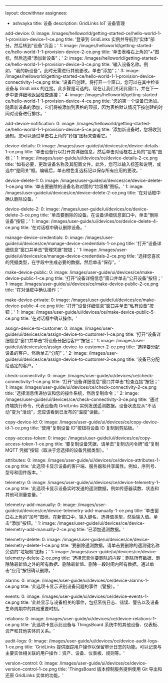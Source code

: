 ---
layout: docwithnav
assignees:
- ashvayka
title: 设备
description: GridLinks IoT 设备管理

add-device:
    0:
        image: /images/helloworld/getting-started-ce/hello-world-1-1-provision-device-1-ce.png
        title: '登录到 GridLinks 实例并导航到“实体”部分。然后转到“设备”页面；'
    1:
        image: /images/helloworld/getting-started-ce/hello-world-1-1-provision-device-2-ce.png
        title: '单击表格右上角的“+”图标，然后选择“添加新设备”；'
    2:
        image: /images/helloworld/getting-started-ce/hello-world-1-1-provision-device-3-ce.png
        title: '输入设备名称。例如，“我的新设备”。此时无需进行其他更改。单击“添加”；'
    3:
        image: /images/helloworld/getting-started-ce/hello-world-1-1-provision-device-connectivity-1-ce.png
        title: '设备已创建。将打开一个窗口，您可以在其中检查设备与 GridLinks 的连接。此步骤是可选的。现在让我们关闭此窗口，并在下一步中更详细地返回检查连接；'
    4:
        image: /images/helloworld/getting-started-ce/hello-world-1-1-provision-device-4-ce.png
        title: '您的第一个设备已添加。随着新设备的添加，它们将被添加到表格的顶部，因为表格默认情况下按创建的时间对设备进行排序。'

add-device-notification:
    0:
        image: /images/helloworld/getting-started-ce/hello-world-1-1-provision-device-5-ce.png
        title: '添加新设备时，您将收到通知。您可以通过单击右上角的“铃铛”图标来查看它。'

device-details:
    0:
        image: /images/user-guide/ui/devices/ce/device-details-1-ce.png
        title: '单击设备行以打开其详细信息，然后单击对话框右上角的“铅笔”图标；'
    1:
        image: /images/user-guide/ui/devices/ce/device-details-2-ce.png
        title: '如有必要，更改设备名称及其配置文件。此外，您可以输入标签和说明，或选中“是网关”框。编辑后，单击橙色复选标记以保存所有应用的更改。'

device-delete-1:
    0:
        image: /images/user-guide/ui/devices/ce/device-delete-1-ce.png
        title: '单击要删除的设备名称对面的“垃圾桶”图标。'
    1:
        image: /images/user-guide/ui/devices/ce/device-delete-2-ce.png
        title: '在对话框中确认删除设备。'

device-delete-2:
    0:
        image: /images/user-guide/ui/devices/ce/device-delete-3-ce.png
        title: '单击要删除的设备。在设备详细信息窗口中，单击“删除设备”按钮；'
    1:
        image: /images/user-guide/ui/devices/ce/device-delete-4-ce.png
        title: '在对话框中确认删除设备。'

manage-device-credentials:
    0:
        image: /images/user-guide/ui/devices/ce/manage-device-credentials-1-ce.png
        title: '打开“设备详细信息”窗口并单击“管理凭据”按钮；'
    1:
        image: /images/user-guide/ui/devices/ce/manage-device-credentials-2-ce.png
        title: '选择您喜欢的凭据类型，在字段中生成必要的数据，然后单击“保存”。'

make-device-public:
    0:
        image: /images/user-guide/ui/devices/ce/make-device-public-1-ce.png
        title: '打开“设备详细信息”窗口并单击“公开设备”按钮；'
    1:
        image: /images/user-guide/ui/devices/ce/make-device-public-2-ce.png
        title: '在对话框中确认操作；'

make-device-private: 
    0:
        image: /images/user-guide/ui/devices/ce/make-device-public-4-ce.png
        title: '打开“设备详细信息”窗口并单击“私有设备”按钮；'
    1:
        image: /images/user-guide/ui/devices/ce/make-device-public-5-ce.png
        title: '在对话框中确认操作。'

assign-device-to-customer:
    0:
        image: /images/user-guide/ui/devices/ce/assign-device-to-customer-1-ce.png
        title: '打开“设备详细信息”窗口并单击“将设备分配给客户”按钮；'
    1:
        image: /images/user-guide/ui/devices/ce/assign-device-to-customer-2-ce.png
        title: '选择要分配设备的客户。然后单击“分配”；'
    2:
        image: /images/user-guide/ui/devices/ce/assign-device-to-customer-3-ce.png
        title: '设备已分配给选定的客户。'

check-connectivity:
    0:
        image: /images/user-guide/ui/devices/ce/check-connectivity-1-ce.png
        title: '打开“设备详细信息”窗口并单击“检查连接”按钮；'
    1:
        image: /images/user-guide/ui/devices/ce/check-connectivity-2-ce.png
        title: '选择消息传递协议和您的操作系统，然后复制命令；'
    2:
        image: /images/user-guide/ui/devices/ce/check-connectivity-3-ce.png
        title: '通过终端执行命令，代表设备向 GridLinks 实例发送遥测数据。设备状态应从“不活动”变为“活动”，您应该看到已发布的“温度”读数。'

copy-device-id:
    0:
        image: /images/user-guide/ui/devices/ce/copy-device-id-1-ce.png
        title: '使用“复制设备 ID”按钮将设备 ID 复制到剪贴板。'

copy-access-token:
    0:
        image: /images/user-guide/ui/devices/ce/copy-access-token-1-ce.png
        title: '要复制设备凭据，请单击“复制访问令牌”或“复制 MQTT 凭据”按钮（取决于您选择的设备凭据类型）。'

attributes:
    0:
        image: /images/user-guide/ui/devices/ce/device-attributes-1-ce.png
        title: '此选项卡显示设备的客户端、服务器和共享属性。例如，序列号、型号和固件版本。'

telemetry:
    0:
        image: /images/user-guide/ui/devices/ce/device-telemetry-1-ce.png
        title: '此选项卡显示设备实时发送的遥测数据，例如传感器读数、状态和其他可测量变量。'

telemetry-add-manually:
    0:
        image: /images/user-guide/ui/devices/ce/device-telemetry-add-manually-1-ce.png
        title: '单击窗口右上角的“加号”图标。在新窗口中，输入键名，选择值类型，然后输入值。单击“添加”按钮。'
    1:
        image: /images/user-guide/ui/devices/ce/device-telemetry-add-manually-2-ce.png
        title: '已添加遥测数据。'

telemetry-delete:
    0:
        image: /images/user-guide/ui/devices/ce/device-telemetry-delete-1-ce.png
        title: '要删除遥测数据，请单击要删除的遥测键名称旁边的“垃圾桶”图标；'
    1:
        image: /images/user-guide/ui/devices/ce/device-telemetry-delete-2-ce.png
        title: '选择您具体要删除的内容：删除所有数据、删除除最新值之外的所有数据、删除最新值、删除一段时间内所有数据。通过单击“应用”按钮确认删除。'

alarms:
    0:
        image: /images/user-guide/ui/devices/ce/device-alarms-1-ce.png
        title: '此选项卡显示识别设备问题的事件（警报）。'

events:
    0:
        image: /images/user-guide/ui/devices/ce/device-events-1-ce.png
        title: '此处显示与设备相关的事件，包括系统日志、错误、警告以及设备生命周期中的其他重要时刻。'

relations:
    0:
        image: /images/user-guide/ui/devices/ce/device-relations-1-ce.png
        title: '此选项卡显示此设备与 ThingsBoard 系统中的其他设备、仪表板、资产和其他实体的关系。'

audit-logs:
    0:
        image: /images/user-guide/ui/devices/ce/device-audit-logs-1-ce.png
        title: 'GridLinks 提供跟踪用户操作以保留审计日志的功能。可以记录与主要实体相关联的用户操作：资产、设备、仪表板、规则等。'

version-control:
    0:
        image: /images/user-guide/ui/devices/ce/device-version-control-1-ce.png
        title: 'ThingsBoard 版本控制服务提供使用 Git 导出和还原 GridLinks 实体的功能。'